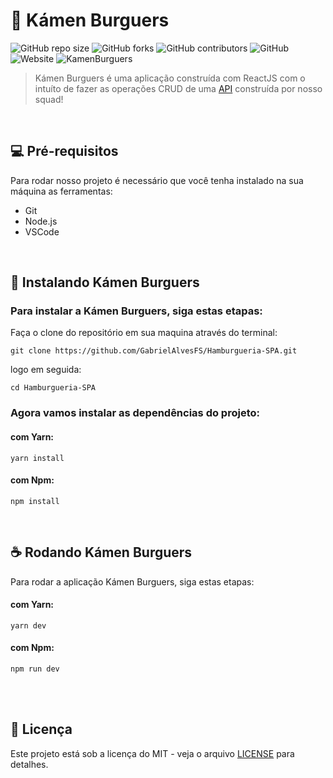 # 🍔 Kámen Burguers

![GitHub repo size](https://img.shields.io/github/repo-size/GabrielAlvesFS/Hamburgueria-SPA?style=for-the-badge)
![GitHub forks](https://img.shields.io/github/forks/GabrielAlvesFS/Hamburgueria-SPA?style=for-the-badge)
![GitHub contributors](https://img.shields.io/github/contributors/GabrielAlvesFS/Hamburgueria-SPA?style=for-the-badge)
![GitHub](https://img.shields.io/github/license/GabrielAlvesFS/Hamburgueria-SPA?style=for-the-badge)
![Website](https://img.shields.io/website?color=orange&label=Status&style=for-the-badge&up_message=em%20andamento&url=https%3A%2F%2Fgithub.com%2FGabrielAlvesFS%2FHamburgueria-SPA)
![KamenBurguers](https://imgur.com/DWu9Ehw.png)
> Kámen Burguers é uma aplicação construída com ReactJS com o intuíto de fazer as operações CRUD de uma [API](https://github.com/GabrielAlvesFS/HamburgueriaAPI) construída por nosso squad!

<br>

## 💻 Pré-requisitos
Para rodar nosso projeto é necessário que você tenha instalado na sua máquina as ferramentas:
-   Git
-   Node.js
-   VSCode

<br>

## 🚀 Instalando Kámen Burguers

### Para instalar a Kámen Burguers, siga estas etapas:

Faça o clone do repositório em sua maquina através do terminal:
```
git clone https://github.com/GabrielAlvesFS/Hamburgueria-SPA.git
```
logo em seguida:
```
cd Hamburgueria-SPA
```
### Agora vamos instalar as dependências do projeto:

#### com Yarn:
```
yarn install
```

#### com Npm:
```
npm install
```

<br>

## ☕ Rodando Kámen Burguers

Para rodar a aplicação Kámen Burguers, siga estas etapas:

#### com Yarn:
```
yarn dev
```

#### com Npm:
```
npm run dev
```

<br><br>

## 📄 Licença

Este projeto está sob a licença do MIT - veja o arquivo [LICENSE](https://github.com/GabrielAlvesFS/Hamburgueria-SPA/blob/main/LICENSE) para detalhes.
